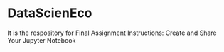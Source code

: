 # DataScienEco
It is the respository for Final Assignment Instructions: Create and Share Your Jupyter Notebook
